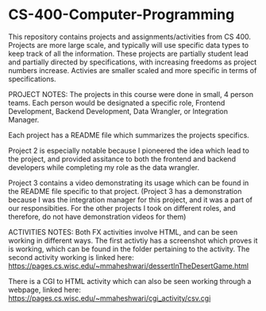 # CS-400-Computer-Programming
This repository contains projects and assignments/activities from CS 400. Projects are more large scale, and typically will use specific data types to keep track of all the information. These projects are partially student lead and partially directed by specifications, with increasing freedoms as project numbers increase. Activies are smaller scaled and more specific in terms of specifications. 



PROJECT NOTES:
The projects in this course were done in small, 4 person teams. Each person would be designated a specific role, Frontend Development, Backend Development, Data Wrangler, or Integration Manager. 

Each project has a README file which summarizes the projects specifics. 

Project 2 is especially notable because I pioneered the idea which lead to the project, and provided assitance to both the frontend and backend developers while completing my role as the data wrangler. 

Project 3 contains a video demonstrating its usage which can be found in the README file specific to that project.
(Project 3 has a demonstration because I was the integration manager for this project, and it was a part of our responsibities. For the other projects I took on different roles, and therefore, do not have demonstration videos for them)


ACTIVITIES NOTES:
Both FX activities involve HTML, and can be seen working in different ways. 
The first activtiy has a screenshot which proves it is working, which can be found in the folder pertaining to the activity.
The second activity working is linked here:
https://pages.cs.wisc.edu/~mmaheshwari/dessertInTheDesertGame.html

There is a CGI to HTML activity which can also be seen working through a webpage, linked here:
https://pages.cs.wisc.edu/~mmaheshwari/cgi_activity/csv.cgi
